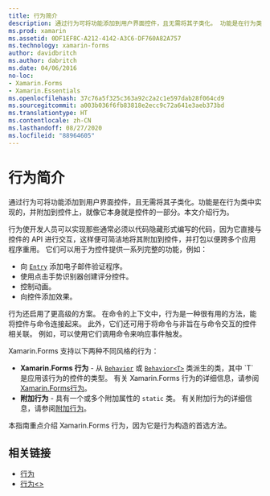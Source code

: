 ```yaml
---
title: 行为简介
description: 通过行为可将功能添加到用户界面控件，且无需将其子类化。 功能是在行为类中实现的，并附加到控件上，就像它本身就是控件的一部分。 本文介绍行为。
ms.prod: xamarin
ms.assetid: 0DF1EF8C-A212-4142-A3C6-DF760A82A757
ms.technology: xamarin-forms
author: davidbritch
ms.author: dabritch
ms.date: 04/06/2016
no-loc:
- Xamarin.Forms
- Xamarin.Essentials
ms.openlocfilehash: 37c76a5f325c363a92c2a2c1e597dab28f064cd9
ms.sourcegitcommit: a003b036f6fb83818e2ecc9c72a641e3aeb373bd
ms.translationtype: HT
ms.contentlocale: zh-CN
ms.lasthandoff: 08/27/2020
ms.locfileid: "88964605"
---
```

# <a name="introduction-to-behaviors"></a>行为简介

通过行为可将功能添加到用户界面控件，且无需将其子类化。功能是在行为类中实现的，并附加到控件上，就像它本身就是控件的一部分。本文介绍行为。

行为使开发人员可以实现那些通常必须以代码隐藏形式编写的代码，因为它直接与控件的 API 进行交互，这样便可简洁地将其附加到控件，并打包以便跨多个应用程序重用。 它们可以用于为控件提供一系列完整的功能，例如：

- 向 [`Entry`](xref:Xamarin.Forms.Entry) 添加电子邮件验证程序。
- 使用点击手势识别器创建评分控件。
- 控制动画。
- 向控件添加效果。

行为还启用了更高级的方案。 在命令的上下文中，行为是一种很有用的方法，能将控件与命令连接起来。 此外，它们还可用于将命令与非旨在与命令交互的控件相关联。 例如，可以使用它们调用命令来响应事件触发。

Xamarin.Forms 支持以下两种不同风格的行为：

- **Xamarin.Forms 行为** - 从 [`Behavior`](xref:Xamarin.Forms.Behavior) 或 [`Behavior<T>`](xref:Xamarin.Forms.Behavior`1) 类派生的类，其中 `T` 是应用该行为的控件的类型。 有关 Xamarin.Forms 行为的详细信息，请参阅[Xamarin.Forms行为](~/xamarin-forms/app-fundamentals/behaviors/creating.md)。
- **附加行为** - 具有一个或多个附加属性的 `static` 类。 有关附加行为的详细信息，请参阅[附加行为](~/xamarin-forms/app-fundamentals/behaviors/attached.md)。

本指南重点介绍 Xamarin.Forms 行为，因为它是行为构造的首选方法。

## <a name="related-links"></a>相关链接

- [行为](xref:Xamarin.Forms.Behavior)
- [行为&lt;&gt;](xref:Xamarin.Forms.Behavior`1)
